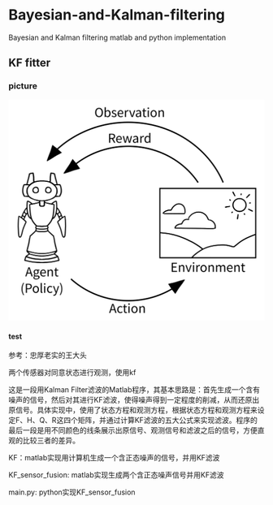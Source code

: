 # Bayesian-and-Kalman-filtering
Bayesian and Kalman filtering matlab and python implementation

## KF fitter
### picture
<div style="text-align:center"><img src="image/AE_loop.png" alt="AE_loop"></div>

#### test
参考：忠厚老实的王大头

两个传感器对同意状态进行观测，使用kf

这是一段用Kalman Filter滤波的Matlab程序，其基本思路是：首先生成一个含有噪声的信号，然后对其进行KF滤波，使得噪声得到一定程度的削减，从而还原出原信号。具体实现中，使用了状态方程和观测方程，根据状态方程和观测方程来设定F、H、Q、R这四个矩阵，并通过计算KF滤波的五大公式来实现滤波。程序的最后一段是用不同颜色的线条展示出原信号、观测信号和滤波之后的信号，方便直观的比较三者的差异。

KF：matlab实现用计算机生成一个含正态噪声的信号，并用KF滤波

KF_sensor_fusion: matlab实现生成两个含正态噪声信号并用KF滤波

main.py: python实现KF_sensor_fusion

